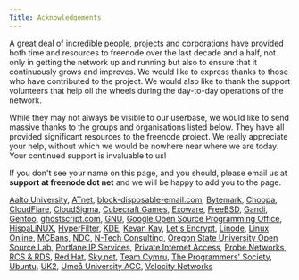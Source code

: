 ```yaml
---
Title: Acknowledgements
---
```


A great deal of incredible people, projects and corporations have provided both time and resources to freenode over the last decade and a half, not only in getting the network up and running but also to ensure that it continuously grows and improves. We would like to express thanks to those who have contributed to the project. We would also like to thank the support volunteers that help oil the wheels during the day-to-day operations of the network.

While they may not always be visible to our userbase, we would like to send massive thanks to the groups and organisations listed below. They have all provided significant resources to the freenode project. We really appreciate your help, without which we would be nowhere near where we are today. Your continued support is invaluable to us!</p>

If you don't see your name on this page, and you should, please email us at <b>support at freenode dot net</b> and we will be happy to add you to the page.

[Aalto University](http://www.aalto.fi/en/),
[ATnet](http://www.a1.net/),
[block-disposable-email.com](http://block-disposable-email.com),
[Bytemark](http://www.bytemark.co.uk),
[Choopa](http://www.choopa.com/),
[CloudFlare](https://www.cloudflare.com/),
[CloudSigma](https://www.cloudsigma.com/?utm_source=freenode&amp;utm_medium=banner&amp;utm_campaign=sponsoring),
[Cubecraft Games](https://www.cubecraft.net/),
[Exoware](http://www.exoware.net/),
[FreeBSD](http://www.freebsd.org/),
[Gandi](http://www.gandi.net/),
[Gentoo](http://www.gentoo.org),
[ghostscript.com](http://www.ghostscript.com/),
[GNU](http://www.gnu.org/),
[Google Open Source Programming Office](http://developers.google.com/open-source/),
[HispaLiNUX](http://www.hispalinux.es/),
[HyperFilter](http://www.hyperfilter.com/),
[KDE](http://www.kde.org/),
[Kevan Kay](https://twitter.com/kevank),
[Let's Encrypt](https://letsencrypt.org/),
[Linode](https://linode.com),
[Linux Online](http://www.linux.org/),
[MCBans](http://www.mcbans.com/),
[NDC](http://www.ndchost.com/),
[N-Tech Consulting](https://ntech.io),
[Oregon State University Open Source Lab](http://osuosl.org),
[Portlane IP Services](http://www.portlane.com/),
[Private Internet Access](https://www.privateinternetaccess.com/),
[Probe Networks](http://www.probe-networks.de/),
[RCS &amp; RDS](http://www.rcs-rds.ro/),
[Red Hat](http://www.redhat.com),
[Sky.net](https://www.skynet.lt/),
[Team Cymru](http://www.team-cymru.org/),
[The Programmers' Society](http://www.progsoc.uts.edu.au/),
[Ubuntu](http://www.ubuntu.com/),
[UK2](http://www.uk2.net/vps-cloud-hosting/),
[Umeå University ACC](http://www.acc.umu.se/),
[Velocity Networks](http://www.vel.net/)
